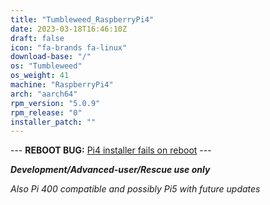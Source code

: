 ```yaml
---
title: "Tumbleweed_RaspberryPi4"
date: 2023-03-18T16:46:10Z
draft: false
icon: "fa-brands fa-linux"
download-base: "/"
os: "Tumbleweed"
os_weight: 41
machine: "RaspberryPi4"
arch: "aarch64"
rpm_version: "5.0.9"
rpm_release: "0"
installer_patch: ""
---
```


--- **REBOOT BUG:** [Pi4 installer fails on reboot](https://github.com/rockstor/rockstor-core/issues/2843) ---

***Development/Advanced-user/Rescue use only***

*Also Pi 400 compatible and possibly Pi5 with future updates*